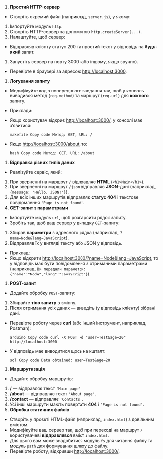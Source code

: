 1.  **Простий HTTP-сервер**

-   Створіть окремий файл (наприклад, `server.js`), у якому:

1.  Імпортуйте модуль `http`.
2.  Створіть HTTP-сервер за допомогою `http.createServer(...)`.
3.  Налаштуйте, щоб сервер:

-   Відправляв клієнту статус 200 та простий текст у відповідь на **будь-який** запит.

1.  Запустіть сервер на порту 3000 (або іншому, якщо зручно).

-   Перевірте в браузері за адресою [http://localhost:3000](http://localhost:3000/).

1.  **Логування запиту**

-   Модифікуйте код з попереднього завдання так, щоб у консоль виводився метод (`req.method`) та маршрут (`req.url`) для **кожного** запиту.
-   Приклади:
-   Якщо користувач відкриє [http://localhost:3000/](http://localhost:3000/), у консолі має з’явитися:



      

      `makefile Copy code Метод: GET, URL: /`


-   Якщо [http://localhost:3000/about](http://localhost:3000/about), то:



      

      `bash Copy code Метод: GET, URL: /about`


1.  **Відправка різних типів даних**

-   Реалізуйте сервіс, який:

1.  При зверненні на маршрут `/` відправляє **HTML** (`<h1>Main</h1>`).
2.  При зверненні на маршрут `/json` відправляє **JSON**\-дані (наприклад, `{message: 'Hello, JSON!'}`).
3.  Для всіх інших маршрутів відправляє **статус 404** і текстове повідомлення `'Page is not found'`.
4.  **GET-запит з параметрами**

-   Імпортуйте модуль `url`, щоб розпарсити рядок запиту.
-   Зробіть так, щоб ваш сервер у випадку `GET`\-запиту:

1.  Збирав **параметри** з адресного рядка (наприклад, `?name=Node&lang=JavaScript`).
2.  Відправляв їх у вигляді тексту або JSON у відповідь.

-   Приклад:
-   Якщо відкрити [http://localhost:3000/?name=Node&lang=JavaScript](http://localhost:3000/?name=Node&lang=JavaScript), то у відповідь має бути повідомлення з отриманими параметрами (наприклад, `Ви передали параметри: {"name":"Node","lang":"JavaScript"}`).

1.  **POST-запит**

-   Додайте обробку `POST`\-запиту:

1.  Збирайте **тіло запиту** в змінну.
2.  Після отримання усіх даних — виведіть (у відповідь клієнту) зібрані дані.

-   Перевірте роботу через **curl** (або інший інструмент, наприклад, Postman):



      

      `arduino Copy code curl -X POST -d "user=Test&age=20" http://localhost:3000`


-   У відповідь має виводитися щось на кшталт:



      

      `sql Copy code Data obtained: user=Test&age=20`


1.  **Маршрутизація**

-   Додайте обробку маршрутів:

1.  **/** — відправляє текст `'Main page'`.
2.  **/about** — відправляє текст `'About page'`.
3.  **/contact** — відправляє `'Contacts'`.
4.  Усі інші маршрути мають повертати **404** і `'Page is not found'`.
5.  **Обробка статичних файлів**

-   Створіть у проєкті HTML-файл (наприклад, `index.html`) з довільним вмістом.
-   Модифікуйте ваш сервер так, щоб при переході на маршрут `/` користувачеві **відправлявся** вміст `index.html`.
-   Для цього вам може знадобитися модуль `fs` для читання файлу та модуль `path` для формування шляху до файлу.
-   Перевірте роботу, відкривши [http://localhost:3000/](http://localhost:3000/).